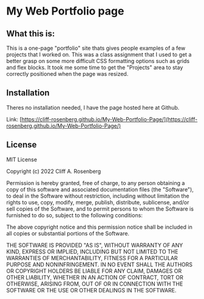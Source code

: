 # My Web Portfolio page

## What this is:

This is a one-page "portfolio" site thats gives people examples of a few projects that I worked on. This was a class assignment that I used to get a better grasp on some more difficult CSS formatting options such as grids and flex blocks. It took me some time to get the "Projects" area to stay correctly positioned when the page was resized.

## Installation

Theres no installation needed, I have the page hosted here at Github.

Link: [https://cliff-rosenberg.github.io/My-Web-Portfolio-Page/](https://cliff-rosenberg.github.io/My-Web-Portfolio-Page/)

## License

MIT License

Copyright (c) 2022 Cliff A. Rosenberg

Permission is hereby granted, free of charge, to any person obtaining a copy
of this software and associated documentation files (the "Software"), to deal
in the Software without restriction, including without limitation the rights
to use, copy, modify, merge, publish, distribute, sublicense, and/or sell
copies of the Software, and to permit persons to whom the Software is
furnished to do so, subject to the following conditions:

The above copyright notice and this permission notice shall be included in all
copies or substantial portions of the Software.

THE SOFTWARE IS PROVIDED "AS IS", WITHOUT WARRANTY OF ANY KIND, EXPRESS OR
IMPLIED, INCLUDING BUT NOT LIMITED TO THE WARRANTIES OF MERCHANTABILITY,
FITNESS FOR A PARTICULAR PURPOSE AND NONINFRINGEMENT. IN NO EVENT SHALL THE
AUTHORS OR COPYRIGHT HOLDERS BE LIABLE FOR ANY CLAIM, DAMAGES OR OTHER
LIABILITY, WHETHER IN AN ACTION OF CONTRACT, TORT OR OTHERWISE, ARISING FROM,
OUT OF OR IN CONNECTION WITH THE SOFTWARE OR THE USE OR OTHER DEALINGS IN THE
SOFTWARE.

